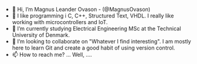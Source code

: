 - 👋 Hi, I’m Magnus Leander Ovason - (@MagnusOvason)
- 👀 I like programming i C, C++, Structured Text, VHDL. I really like working with microcontrollers and IoT.
- 🌱 I’m currently studying Electrical Engineering MSc at the Technical University of Denmark.
- 💞️ I’m looking to collaborate on "Whatever I find interesting". I am mostly here to learn Git and create a good habit of using version control.
- 📫 How to reach me? ... Well, ....

<!---
MagnusOvason/MagnusOvason is a ✨ special ✨ repository because its `README.md` (this file) appears on your GitHub profile.
You can click the Preview link to take a look at your changes.
--->
